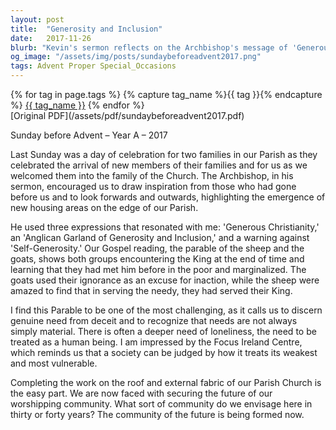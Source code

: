 ```yaml
---
layout: post
title:  "Generosity and Inclusion"
date:   2017-11-26
blurb: "Kevin's sermon reflects on the Archbishop's message of 'Generous Christianity' and the parable of the sheep and the goats. He emphasizes the importance of serving the poor and marginalized as a way of serving Christ, and challenges the congregation to consider the future of their worshipping community. The sermon calls for a community that embodies a 'Garland of Generosity and Inclusion' and warns against 'Self-Generosity'."
og_image: "/assets/img/posts/sundaybeforeadvent2017.png"
tags: Advent Proper Special_Occasions
---    
```

<div class="tag-pills">
  {% for tag in page.tags %}
    {% capture tag_name %}{{ tag }}{% endcapture %}
    <a href="{{ site.baseurl }}/tag/{{ tag_name | slugify }}" class="tag-pill">{{ tag_name }}</a>
  {% endfor %}
</div>
[Original PDF](/assets/pdf/sundaybeforeadvent2017.pdf)

Sunday before Advent – Year A – 2017

Last Sunday was a day of celebration for two families in our Parish as they celebrated the arrival of new members of their families and for us as we welcomed them into the family of the Church. The Archbishop, in his sermon, encouraged us to draw inspiration from those who had gone before us and to look forwards and outwards, highlighting the emergence of new housing areas on the edge of our Parish.

He used three expressions that resonated with me: 'Generous Christianity,' an 'Anglican Garland of Generosity and Inclusion,' and a warning against 'Self-Generosity.' Our Gospel reading, the parable of the sheep and the goats, shows both groups encountering the King at the end of time and learning that they had met him before in the poor and marginalized. The goats used their ignorance as an excuse for inaction, while the sheep were amazed to find that in serving the needy, they had served their King.

I find this Parable to be one of the most challenging, as it calls us to discern genuine need from deceit and to recognize that needs are not always simply material. There is often a deeper need of loneliness, the need to be treated as a human being. I am impressed by the Focus Ireland Centre, which reminds us that a society can be judged by how it treats its weakest and most vulnerable.

Completing the work on the roof and external fabric of our Parish Church is the easy part. We are now faced with securing the future of our worshipping community. What sort of community do we envisage here in thirty or forty years? The community of the future is being formed now.
